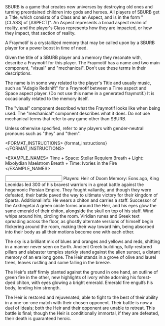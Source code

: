 <BACKGROUND>
SBURB is a game that creates new universes by destroying old ones and turning preordained children into gods and heroes. All players of SBURB get a Title, which consists of a Class and an Aspect, and is in the form "[CLASS] of [ASPECT]". An Aspect represents a broad aspect realm of reality, and the player's Class represents how they are impacted, or how they impact, that section of reality.

A Fraymotif is a crystallized memory that may be called upon by a SBURB player for a power boost in time of need.
</BACKGROUND>

<TASK>
Given the title of a SBURB player and a memory they resonate with, describe a Fraymotif for this player. The Fraymotif has a name and two main component, "visual" and "mechanical". Don't use these terms in their descriptions.

The name is in some way related to the player's Title and usually music, such as "Adagio Redshift" for a Fraymotif between a Time aspect and Space aspect player. (Do not use this name in a generated fraymotif.) It is occasionally related to the memory itself.

The "visual" component described what the Fraymotif looks like when being used. The "mechanical" component describes what it does. Do not use mechanical terms that refer to any game other than SBURB.

Unless otherwise specified, refer to any players with gender-neutral pronouns such as "they" and "them".
</TASK>

<FORMAT_INSTRUCTIONS>
{format_instructions}
</FORMAT_INSTRUCTIONS>

<EXAMPLE_NAMES>
Time + Space: Stellar Requiem
Breath + Light: Mixolydian Maelstrom
Breath + Time: Ivories in the Fire
</EXAMPLE_NAMES>

<EXAMPLE>

<INPUT>
Players: Heir of Doom
Memory: Eons ago, King Leonidas led 300 of his bravest warriors in a great battle against the hegemonic Persian Empire. They fought valiantly, and though they were defeated, their battle paved the way to ultimate victory for their kingdom of Sparta.
Additional info: He wears a chiton and carries a staff.
</INPUT>

<OUTPUT>

<NAME>
Successor of the Arkhegetai
</NAME>

<VISUAL>
A green circle forms around the Heir, and his eyes glow the same emerald of their chiton, alongside the skull on top of his staff. Wind whips around him, circling the room. Viridian runes and Greek text spreading across the floor, as ghostly alternate versions of himself begin flickering around the room, making their way toward him, being absorbed into their body as all their motions become one with each other.

The sky is a brilliant mix of blues and oranges and yellows and reds, shifting in a manner never seen on Earth. Ancient Greek buildings, fully-restored pillars and alabaster temples starkly stand against the alien sunset, a distant memory of an era long gone. The Heir stands in a grove of olive and laurel trees, leaves rustling and some falling in the breeze.

The Heir's staff firmly planted against the ground in one hand, an outline of green fire in the other, new highlights of ivory white adorning his forest-dyed chiton, with eyes glowing a bright emerald. Emerald fire engulfs his body, lending him strength.
</VISUAL>

<MECHANICAL>
The Heir is restored and rejuvenated, able to fight to the best of their ability in a one-on-one match with their chosen opponent. Their battle is now a duel of ideals; both the Heir and their opponent are unable to retreat. This battle is final; though the Heir is conditionally immortal, if they are defeated, their death is guaranteed heroic.
</MECHANICAL>

</OUTPUT>

</EXAMPLE>
